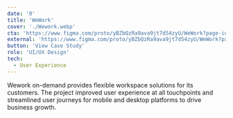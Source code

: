 ```yaml
---
date: '0'
title: 'WeWork'
cover: './Wework.webp'
cta: 'https://www.figma.com/proto/yBZbQzRa9ava9jt7dS4zyU/WeWork?page-id=0%3A1&type=design&node-id=1-3955&viewport=89%2C690%2C0.07&t=wIdxTYMK6Ljo2nCj-1&scaling=scale-down-width&mode=design'
external: 'https://www.figma.com/proto/yBZbQzRa9ava9jt7dS4zyU/WeWork?page-id=0%3A1&type=design&node-id=1-3955&viewport=89%2C690%2C0.07&t=wIdxTYMK6Ljo2nCj-1&scaling=scale-down-width&mode=design'
button: 'View Case Study'
role: 'UI/UX Design'
tech:
  - User Experience
---
```


Wework on-demand provides flexible workspace solutions for its customers. The project improved user experience at all touchpoints and streamlined user journeys for mobile and desktop platforms to drive business growth.
